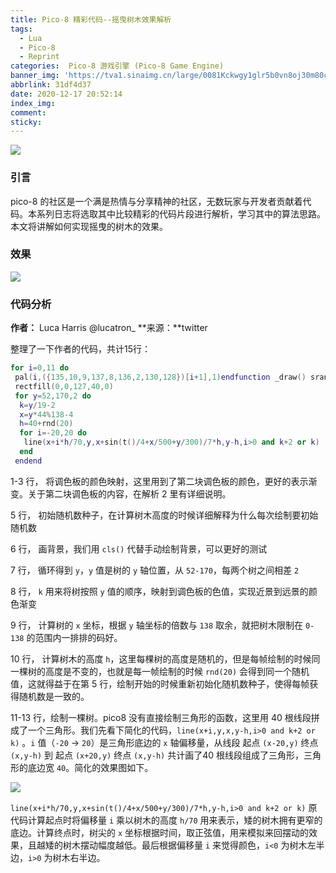 ```yaml
---
title: Pico-8 精彩代码--摇曳树木效果解析
tags:
  - Lua
  - Pico-8
  - Reprint
categories:  Pico-8 游戏引擎 (Pico-8 Game Engine)
banner_img: 'https://tva1.sinaimg.cn/large/0081Kckwgy1glr5b0vn8oj30m80cigmb.jpg'
abbrlink: 31df4d37
date: 2020-12-17 20:52:14
index_img:
comment:
sticky:
---
```






![](https://cdn.jsdelivr.net/gh/Yousazoe/picgo-repo/img/008eGmZEly1gn4octe663j30m80cidgj.jpg)

### 引言

pico-8 的社区是一个满是热情与分享精神的社区，无数玩家与开发者贡献着代码。本系列日志将选取其中比较精彩的代码片段进行解析，学习其中的算法思路。本文将讲解如何实现摇曳的树木的效果。

<!--more-->

### 效果


![](https://cdn.jsdelivr.net/gh/Yousazoe/picgo-repo/img/0081Kckwgy1glr5clytb2j30ao0aqaae.jpg)



### 代码分析

**作者：** Luca Harris @lucatron_
**来源：**twitter



整理了一下作者的代码，共计15行：

```lua
for i=0,11 do
 pal(i,({135,10,9,137,8,136,2,130,128})[i+1],1)endfunction _draw() srand(3)
 rectfill(0,0,127,40,0)
 for y=52,170,2 do
  k=y/19-2
  x=y*44%138-4
  h=40+rnd(20)
  for i=-20,20 do
   line(x+i*h/70,y,x+sin(t()/4+x/500+y/300)/7*h,y-h,i>0 and k+2 or k)
  end
 endend
```

1-3 行， 将调色板的颜色映射，这里用到了第二块调色板的颜色，更好的表示渐变。关于第二块调色板的内容，在解析 2 里有详细说明。

5 行， 初始随机数种子，在计算树木高度的时候详细解释为什么每次绘制要初始随机数

6 行， 画背景，我们用 `cls()` 代替手动绘制背景，可以更好的测试

7 行， 循环得到 `y`，`y` 值是树的 `y` 轴位置，从 `52-170`，每两个树之间相差 `2`

8 行， `k` 用来将树按照 `y` 值的顺序，映射到调色板的色值，实现近景到远景的颜色渐变

9 行， 计算树的 `x` 坐标，根据 `y` 轴坐标的倍数与 `138` 取余，就把树木限制在 `0-138` 的范围内一排排的码好。

10 行， 计算树木的高度 `h`，这里每棵树的高度是随机的，但是每帧绘制的时候同一棵树的高度是不变的，也就是每一帧绘制的时候 `rnd(20)` 会得到同一个随机值，这就得益于在第 5 行，绘制开始的时候重新初始化随机数种子，使得每帧获得随机数是一致的。

11-13 行，绘制一棵树。pico8 没有直接绘制三角形的函数，这里用 40 根线段拼成了一个三角形。我们先看下简化的代码，`line(x+i,y,x,y-h,i>0 and k+2 or k)` 。`i` 值（`-20` -> `20`）是三角形底边的 `x` 轴偏移量，从线段 起点 `(x-20,y)` 终点 `(x,y-h)` 到  起点 `(x+20,y)` 终点 `(x,y-h)` 共计画了40 根线段组成了三角形，三角形的底边宽 `40`。简化的效果图如下。

![](https://cdn.jsdelivr.net/gh/Yousazoe/picgo-repo/img/0081Kckwgy1glr5clytb2j30ao0aqaae.jpg)



`line(x+i*h/70,y,x+sin(t()/4+x/500+y/300)/7*h,y-h,i>0 and k+2 or k)` 原代码计算起点时将偏移量 `i` 乘以树木的高度 `h/70` 用来表示，矮的树木拥有更窄的底边。计算终点时，树尖的 `x` 坐标根据时间，取正弦值，用来模拟来回摆动的效果，且越矮的树木摆动幅度越低。最后根据偏移量 `i` 来觉得颜色，`i<0` 为树木左半边，`i>0` 为树木右半边。